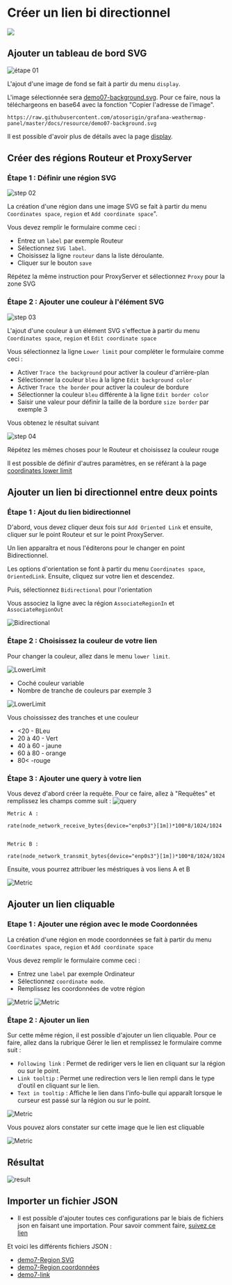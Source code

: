 # Créer un lien bi directionnel
[![](../../screenshots/other/Go-back.png)](README.md)

## Ajouter un tableau de bord SVG

![étape 01](../../screenshots/demo/tutorial07/background.jpg)


L'ajout d'une image de fond se fait à partir du menu `display`.

L'image sélectionnée sera [demo07-background.svg](../../resource/demo07-background.svg). Pour ce faire, nous la téléchargeons en base64 avec la fonction "Copier l'adresse de l'image".


```
https://raw.githubusercontent.com/atosorigin/grafana-weathermap-panel/master/docs/resource/demo07-background.svg
```

Il est possible d'avoir plus de détails avec la page [display](../editor/display.md).




## Créer des régions Routeur et ProxyServer


### Étape 1 : Définir une région SVG


![step 02](../../screenshots/demo/tutorial07/regionsvg.png)


La création d'une région dans une image SVG se fait à partir du menu `Coordinates space`, `region` et `Add coordinate space`".

Vous devez remplir le formulaire comme ceci : 

- Entrez un `label` par exemple Routeur
- Sélectionnez `SVG label`.
- Choisissez la ligne `routeur` dans la liste déroulante.
- Cliquer sur le bouton `save`

Répétez la même instruction pour ProxyServer et sélectionnez `Proxy` pour la zone SVG

### Étape 2 : Ajouter une couleur à l'élément SVG



![step 03](../../screenshots/demo/tutorial07/LowerLimitProxy.png)



L'ajout d'une couleur à un élément SVG s'effectue à partir du menu `Coordinates space`, `region` et `Edit coordinate space`

Vous sélectionnez la ligne `Lower limit` pour compléter le formulaire comme ceci : 
 

- Activer `Trace the background` pour activer la couleur d'arrière-plan 
- Sélectionner la couleur `bleu` à la ligne `Edit background color`
- Activer `Trace the border` pour activer la couleur de bordure
- Sélectionner la couleur `bleu` différente à la ligne `Edit border color`
- Saisir une valeur pour définir la taille de la bordure `size border` par exemple 3


Vous obtenez le résultat suivant

![step 04](../../screenshots/demo/tutorial07/ProxyBleu.png)

Répétez les mêmes choses pour le Routeur et choisissez la couleur rouge

Il est possible de définir d'autres paramètres, en se référant à la page [coordinates lower limit](../editor/coordinates-lower-limit.md) 


## Ajouter un lien bi directionnel entre deux points


### Étape 1 : Ajout du lien bidirectionnel

D'abord, vous devez cliquer deux fois sur  `Add Oriented Link` et ensuite, cliquer sur le point Routeur et sur le point ProxyServer.

Un lien apparaîtra et nous l'éditerons pour le changer en point Bidirectionnel.

Les options d'orientation se font à partir du menu `Coordinates space`, `OrientedLink`. Ensuite, cliquez sur votre lien et descendez.

Puis, sélectionnez `Bidirectional` pour l'orientation

Vous associez la ligne avec la région `AssociateRegionIn` et `AssociateRegionOut`

![Bidirectional](../../screenshots/demo/tutorial07/LinkBidirectionnel.png)

### Étape 2 : Choisissez la couleur de votre lien

Pour changer la couleur, allez dans le menu `lower limit`.

![LowerLimit](../../screenshots/demo/tutorial07/LowerLimitLink.png)


- Coché couleur variable
- Nombre de tranche de couleurs par exemple 3

![LowerLimit](../../screenshots/demo/tutorial07/LowerLimitLink.png-next.png)

Vous choississez des tranches et une couleur

- <20 - BLeu 
- 20 à 40 - Vert
- 40 à 60 - jaune
- 60 à 80 - orange
- 80< -rouge





### Étape 3 : Ajouter une query à votre lien

Vous devez d'abord créer la requête.
Pour ce faire, allez à "Requêtes" et remplissez les champs comme suit :
![query](../../screenshots/demo/tutorial07/query.png)



```
Metric A :

rate(node_network_receive_bytes{device="enp0s3"}[1m])*100*8/1024/1024


Metric B : 

rate(node_network_transmit_bytes{device="enp0s3"}[1m])*100*8/1024/1024
```

Ensuite, vous pourrez attribuer les méstriques à vos liens A et B

![Metric](../../screenshots/demo/tutorial07/orientedLinkMetric.png)

## Ajouter un lien cliquable

### Etape 1 : Ajouter une région avec le mode Coordonnées

La création d'une région en mode coordonnées se fait à partir du menu `Coordinates space`, `region` et `Add coordinate space`

Vous devez remplir le formulaire comme ceci : 

- Entrez une `label` par exemple Ordinateur
- Sélectionnez `coordinate mode`.
- Remplissez les coordonnées de votre région


![Metric](../../screenshots/demo/tutorial07/zone.png)
![Metric](../../screenshots/demo/tutorial07/CoordonateMode.png)

### Étape 2 : Ajouter un lien

Sur cette même région, il est possible d'ajouter un lien cliquable.
Pour ce faire, allez dans la rubrique Gérer le lien et remplissez le formulaire comme suit :

- `Following link` : Permet de rediriger vers le lien en cliquant sur la région ou sur le point.
- `Link tooltip` : Permet une redirection vers le lien rempli dans le type d'outil en cliquant sur le lien.
- `Text in tooltip` : Affiche le lien dans l'info-bulle qui apparaît lorsque le curseur est passé sur la région ou sur le point.

![Metric](../../screenshots/demo/tutorial07/ManegeLink.png)

Vous pouvez alors constater sur cette image que le lien est cliquable

![Metric](../../screenshots/demo/tutorial07/Link-ConvertImage.jpg)

## Résultat

![result](../../screenshots/demo/tutorial07/resultat.png)

## Importer un fichier JSON

- Il est possible d'ajouter toutes ces configurations par le biais de fichiers json en faisant une importation. Pour savoir comment faire, [suivez ce lien](../editor/import.md)

Et voici les différents fichiers JSON :

- [demo7-Region SVG](../../resource/demo07-region-svg.json) 
- [demo7-Region coordonnées](../../resource/demo07-region-coord.json) 
- [demo7-link](../../resource/demo07-link.json)
